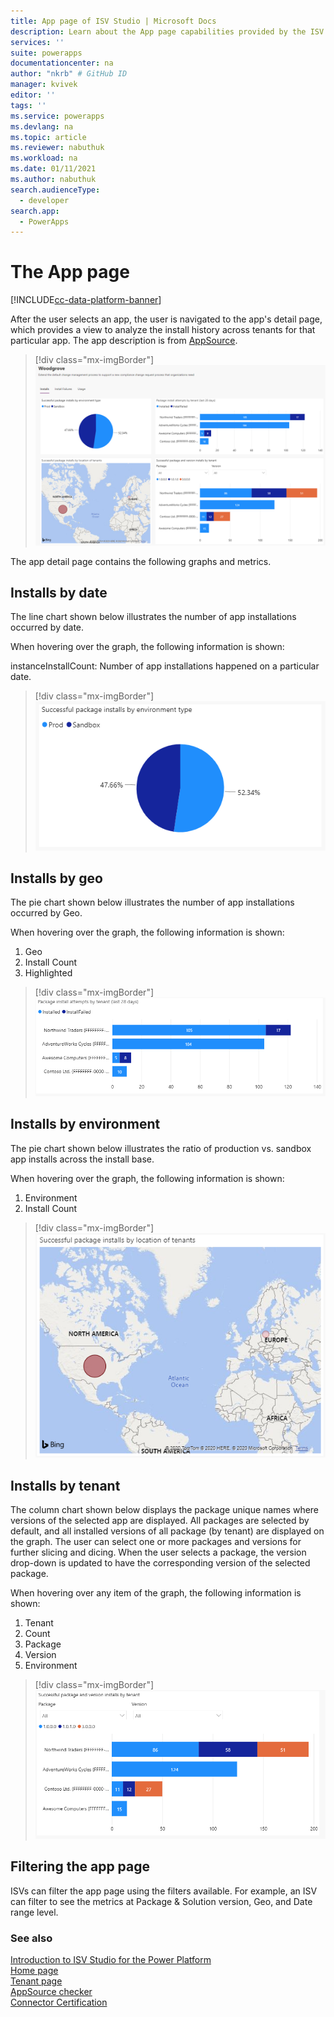 ```yaml
---
title: App page of ISV Studio | Microsoft Docs
description: Learn about the App page capabilities provided by the ISV Studio portal.
services: ''
suite: powerapps
documentationcenter: na
author: "nkrb" # GitHub ID
manager: kvivek
editor: ''
tags: ''
ms.service: powerapps
ms.devlang: na
ms.topic: article
ms.reviewer: nabuthuk
ms.workload: na
ms.date: 01/11/2021
ms.author: nabuthuk
search.audienceType: 
  - developer
search.app: 
  - PowerApps
---
```


# The App page

[!INCLUDE[cc-data-platform-banner](../../includes/cc-data-platform-banner.md)]


After the user selects an app, the user is navigated to the app's detail page, which provides a view to analyze the install history across tenants for that particular app. The app description is from [AppSource](https://appsource.microsoft.com/).

> [!div class="mx-imgBorder"]
> ![App detail page](media/isv-portal-apppage-appname.png)

The app detail page contains the following graphs and metrics.

## Installs by date

The line chart shown below illustrates the number of app installations occurred by date. 

When hovering over the graph, the following information is shown:

instanceInstallCount: Number of app installations happened on a particular date.

> [!div class="mx-imgBorder"]
> ![Package installs by environment type](media/isv-portal-apppage-graph1.png)

## Installs by geo

The pie chart shown below illustrates the number of app installations occurred by Geo.

When hovering over the graph, the following information is shown:

1. Geo
2. Install Count
3. Highlighted

> [!div class="mx-imgBorder"]
> ![Package install attempts by tenant (last 28 days)](media/isv-portal-apppage-graph2.png)

## Installs by environment

The pie chart shown below illustrates the ratio of production vs. sandbox app installs across the install base.

When hovering over the graph, the following information is shown:

1. Environment
2. Install Count

> [!div class="mx-imgBorder"]
> ![Package installs by location of tenants](media/isv-portal-apppage-graph3.png)

## Installs by tenant

The column chart shown below displays the package unique names where versions of the selected app are displayed. All packages are selected by default, and all installed versions of all package (by tenant) are displayed on the graph. The user can select one or more packages and versions for further slicing and dicing. When the user selects a package, the version drop-down is updated to have the corresponding version of the selected package.

When hovering over any item of the graph, the following information is shown:

1. Tenant 
1. Count
1. Package 
1. Version 
1. Environment

> [!div class="mx-imgBorder"]
> ![Package and version installs by tenant](media/isv-portal-apppage-graph4.png)

## Filtering the app page

ISVs can filter the app page using the filters available. For example, an ISV can filter to see the metrics at Package & Solution version, Geo, and Date range level.

### See also

[Introduction to ISV Studio for the Power Platform](isv-app-management.md)  
[Home page](isv-app-management-homepage.md)<br/>
[Tenant page](isv-app-management-tenantpage.md)<br/>
[AppSource checker](isv-app-management-appsource-checker.md)<br/>
[Connector Certification](isv-app-management-certification.md)
